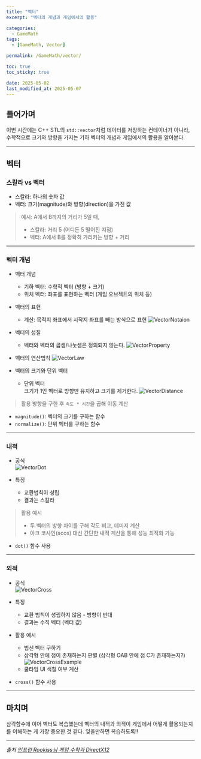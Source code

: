 ```yaml
---
title: "벡터"
excerpt: "벡터의 개념과 게임에서의 활용"

categories:
  - GameMath
tags:
  - [GameMath, Vector]

permalink: /GameMath/vector/

toc: true
toc_sticky: true

date: 2025-05-02
last_modified_at: 2025-05-07
---
```


## 들어가며

이번 시간에는 C++ STL의 `std::vector`처럼 데이터를 저장하는 컨테이너가 아니라, 수학적으로 크기와 방향을 가지는 기하 벡터의 개념과 게임에서의 활용을 알아본다.

---

## 벡터

### 스칼라 vs 벡터

- 스칼라: 하나의 숫자 값
- 벡터: 크기(magnitude)와 방향(direction)을 가진 값

> 예시: A에서 B까지의 거리가 5일 때,  
> - 스칼라: 거리 5 (어디든 5 떨어진 지점)
> - 벡터: A에서 B를 정확히 가리키는 방향 + 거리

---

### 벡터 개념

- 벡터 개념
    - 기하 벡터: 수학적 벡터 (방향 + 크기)
    - 위치 벡터: 좌표를 표현하는 벡터 (게임 오브젝트의 위치 등)

- 벡터의 표현
    - 계산: 목적지 좌표에서 시작지 좌표를 빼는 방식으로 표현
    ![VectorNotaion](/assets/images/post_img/gamemath/VectorNotation.jpg)

- 벡터의 성질 
    - 벡터와 벡터의 곱셈/나눗셈은 정의되지 않는다.
    ![VectorProperty](/assets/images/post_img/gamemath/VectorProperty.jpg)

- 벡터의 연산법칙
  ![VectorLaw](/assets/images/post_img/gamemath/VectorLaw.jpg)

- 벡터의 크기와 단위 벡터
    - 단위 벡터  
    크기가 1인 벡터로 방향만 유지하고 크기를 제거한다.
    ![VectorDistance](/assets/images/post_img/gamemath/VectorDistance.jpg)

> 활용 방향을 구한 후 `속도 * 시간`을 곱해 이동 계산

- `magnitude()`: 벡터의 크기를 구하는 함수
- `normalize()`: 단위 벡터를 구하는 함수

---

### 내적

- 공식  
  ![VectorDot](/assets/images/post_img/gamemath/VectorDot.jpg)

- 특징
  - 교환법칙이 성립
  - 결과는 스칼라

> 활용 예시  
> - 두 벡터의 방향 차이를 구해 각도 비교, 데미지 계산
> - 아크 코사인(acos) 대신 간단한 내적 계산을 통해 성능 최적화 가능

- `dot()` 함수 사용

---

### 외적

- 공식  
  ![VectorCross](/assets/images/post_img/gamemath/VectorCross.jpg)

- 특징
  - 교환 법칙이 성립하지 않음 - 방향이 반대
  - 결과는 수직 벡터 (벡터 값)

- 활용 예시  
  - 법선 벡터 구하기
  - 삼각형 안에 점이 존재하는지 판별 (삼각형 OAB 안에 점 C가 존재하는지?)
    ![VectorCrossExample](/assets/images/post_img/gamemath/VectorCrossExample.jpg)
  - 쿨타임 UI 색칠 여부 계산

- `cross()` 함수 사용

---

## 마치며

삼각함수에 이어 벡터도 복습했는데 벡터의 내적과 외적이 게임에서 어떻게 활용되는지를 이해하는 게 가장 중요한 것 같다. 잊을만하면 복습하도록!!

---

*출처* 
*[인프런 Rookiss님 게임 수학과 DirectX12](https://www.inflearn.com/course/%EC%96%B8%EB%A6%AC%EC%96%BC-3d-mmorpg-2/dashboard)*